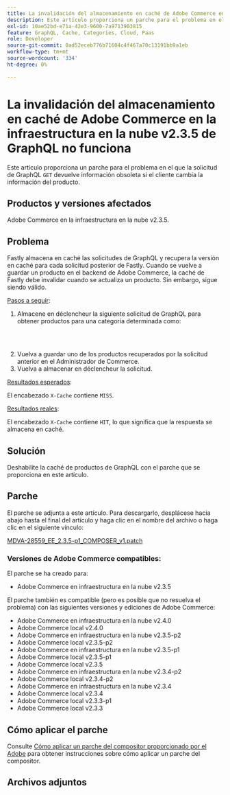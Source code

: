 ```yaml
---
title: La invalidación del almacenamiento en caché de Adobe Commerce en la infraestructura en la nube v2.3.5 de GraphQL no funciona
description: Este artículo proporciona un parche para el problema en el que la solicitud de "GET" de GraphQL devuelve información obsoleta si el cliente cambia la información del producto.
exl-id: 10ae52bd-e71a-42e3-9600-7a9713903815
feature: GraphQL, Cache, Categories, Cloud, Paas
role: Developer
source-git-commit: 0ad52eceb776b71604c4f467a70c13191bb9a1eb
workflow-type: tm+mt
source-wordcount: '334'
ht-degree: 0%

---
```


# La invalidación del almacenamiento en caché de Adobe Commerce en la infraestructura en la nube v2.3.5 de GraphQL no funciona

Este artículo proporciona un parche para el problema en el que la solicitud de GraphQL `GET` devuelve información obsoleta si el cliente cambia la información del producto.

## Productos y versiones afectados

Adobe Commerce en la infraestructura en la nube v2.3.5.

## Problema

Fastly almacena en caché las solicitudes de GraphQL y recupera la versión en caché para cada solicitud posterior de Fastly. Cuando se vuelve a guardar un producto en el backend de Adobe Commerce, la caché de Fastly debe invalidar cuando se actualiza un producto. Sin embargo, sigue siendo válido.

<u>Pasos a seguir</u>:

1. Almacene en déclencheur la siguiente solicitud de GraphQL para obtener productos para una categoría determinada como:
   <pre><magento2-server>
    </pre>
1. Vuelva a guardar uno de los productos recuperados por la solicitud anterior en el Administrador de Commerce.
1. Vuelva a almacenar en déclencheur la solicitud.

<u>Resultados esperados</u>:

El encabezado `X-Cache` contiene `MISS`.

<u>Resultados reales</u>:

El encabezado `X-Cache` contiene `HIT`, lo que significa que la respuesta se almacena en caché.

## Solución

Deshabilite la caché de productos de GraphQL con el parche que se proporciona en este artículo.

## Parche

El parche se adjunta a este artículo. Para descargarlo, desplácese hacia abajo hasta el final del artículo y haga clic en el nombre del archivo o haga clic en el siguiente vínculo:

[MDVA-28559\_EE\_2.3.5-p1\_COMPOSER\_v1.patch](assets/MDVA-28559_EE_2.3.5-p1_v1.composer.patch.zip)

### Versiones de Adobe Commerce compatibles:

El parche se ha creado para:

* Adobe Commerce en infraestructura en la nube v2.3.5

El parche también es compatible (pero es posible que no resuelva el problema) con las siguientes versiones y ediciones de Adobe Commerce:

* Adobe Commerce en infraestructura en la nube v2.4.0
* Adobe Commerce local v2.4.0
* Adobe Commerce en infraestructura en la nube v2.3.5-p2
* Adobe Commerce local v2.3.5-p2
* Adobe Commerce en infraestructura en la nube v2.3.5-p1
* Adobe Commerce local v2.3.5-p1
* Adobe Commerce local v2.3.5
* Adobe Commerce en infraestructura en la nube v2.3.4-p2
* Adobe Commerce local v2.3.4-p2
* Adobe Commerce en infraestructura en la nube v2.3.4
* Adobe Commerce local v2.3.4
* Adobe Commerce local v2.3.3-p1
* Adobe Commerce local v2.3.3

## Cómo aplicar el parche

Consulte [Cómo aplicar un parche del compositor proporcionado por el Adobe](/help/how-to/general/how-to-apply-a-composer-patch-provided-by-magento.md) para obtener instrucciones sobre cómo aplicar un parche del compositor.

## Archivos adjuntos
